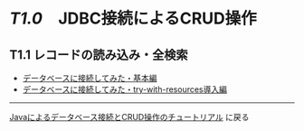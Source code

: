 # *T1.0*　JDBC接続によるCRUD操作

## T1.1 レコードの読み込み・全検索
    
- [データベースに接続してみた・基本編](./11-jdbc-all_01.md)
- [データベースに接続してみた・try-with-resources導入編](./11-jdbc-all_02.md)

---

[Javaによるデータベース接続とCRUD操作のチュートリアル](../tutorials.md) に戻る

